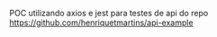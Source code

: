 POC utilizando axios e jest para testes de api do repo https://github.com/henriquetmartins/api-example


